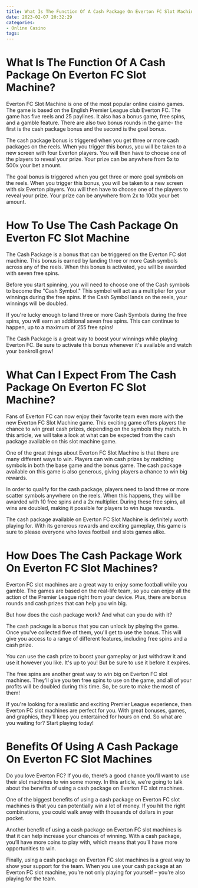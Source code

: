 ```yaml
---
title: What Is The Function Of A Cash Package On Everton FC Slot Machine
date: 2023-02-07 20:32:29
categories:
- Online Casino
tags:
---
```



#  What Is The Function Of A Cash Package On Everton FC Slot Machine?

Everton FC Slot Machine is one of the most popular online casino games. The game is based on the English Premier League club Everton FC. The game has five reels and 25 paylines. It also has a bonus game, free spins, and a gamble feature. There are also two bonus rounds in the game- the first is the cash package bonus and the second is the goal bonus.

The cash package bonus is triggered when you get three or more cash packages on the reels. When you trigger this bonus, you will be taken to a new screen with four Everton players. You will then have to choose one of the players to reveal your prize. Your prize can be anywhere from 5x to 500x your bet amount.

The goal bonus is triggered when you get three or more goal symbols on the reels. When you trigger this bonus, you will be taken to a new screen with six Everton players. You will then have to choose one of the players to reveal your prize. Your prize can be anywhere from 2x to 100x your bet amount.

#  How To Use The Cash Package On Everton FC Slot Machine

The Cash Package is a bonus that can be triggered on the Everton FC slot machine. This bonus is earned by landing three or more Cash symbols across any of the reels. When this bonus is activated, you will be awarded with seven free spins.

Before you start spinning, you will need to choose one of the Cash symbols to become the "Cash Symbol." This symbol will act as a multiplier for your winnings during the free spins. If the Cash Symbol lands on the reels, your winnings will be doubled.

If you're lucky enough to land three or more Cash Symbols during the free spins, you will earn an additional seven free spins. This can continue to happen, up to a maximum of 255 free spins!

The Cash Package is a great way to boost your winnings while playing Everton FC. Be sure to activate this bonus whenever it's available and watch your bankroll grow!

#  What Can I Expect From The Cash Package On Everton FC Slot Machine?

Fans of Everton FC can now enjoy their favorite team even more with the new Everton FC Slot Machine game. This exciting game offers players the chance to win great cash prizes, depending on the symbols they match. In this article, we will take a look at what can be expected from the cash package available on this slot machine game.

One of the great things about Everton FC Slot Machine is that there are many different ways to win. Players can win cash prizes by matching symbols in both the base game and the bonus game. The cash package available on this game is also generous, giving players a chance to win big rewards.

In order to qualify for the cash package, players need to land three or more scatter symbols anywhere on the reels. When this happens, they will be awarded with 10 free spins and a 2x multiplier. During these free spins, all wins are doubled, making it possible for players to win huge rewards.

The cash package available on Everton FC Slot Machine is definitely worth playing for. With its generous rewards and exciting gameplay, this game is sure to please everyone who loves football and slots games alike.

#  How Does The Cash Package Work On Everton FC Slot Machines?

Everton FC slot machines are a great way to enjoy some football while you gamble. The games are based on the real-life team, so you can enjoy all the action of the Premier League right from your device. Plus, there are bonus rounds and cash prizes that can help you win big.

But how does the cash package work? And what can you do with it?

The cash package is a bonus that you can unlock by playing the game. Once you've collected five of them, you'll get to use the bonus. This will give you access to a range of different features, including free spins and a cash prize.

You can use the cash prize to boost your gameplay or just withdraw it and use it however you like. It's up to you! But be sure to use it before it expires.

The free spins are another great way to win big on Everton FC slot machines. They'll give you ten free spins to use on the game, and all of your profits will be doubled during this time. So, be sure to make the most of them!

If you're looking for a realistic and exciting Premier League experience, then Everton FC slot machines are perfect for you. With great bonuses, games, and graphics, they'll keep you entertained for hours on end. So what are you waiting for? Start playing today!

#  Benefits Of Using A Cash Package On Everton FC Slot Machines

Do you love Everton FC? If you do, there’s a good chance you’ll want to use their slot machines to win some money. In this article, we’re going to talk about the benefits of using a cash package on Everton FC slot machines.

One of the biggest benefits of using a cash package on Everton FC slot machines is that you can potentially win a lot of money. If you hit the right combinations, you could walk away with thousands of dollars in your pocket.

Another benefit of using a cash package on Everton FC slot machines is that it can help increase your chances of winning. With a cash package, you’ll have more coins to play with, which means that you’ll have more opportunities to win.

Finally, using a cash package on Everton FC slot machines is a great way to show your support for the team. When you use your cash package at an Everton FC slot machine, you’re not only playing for yourself – you’re also playing for the team.
